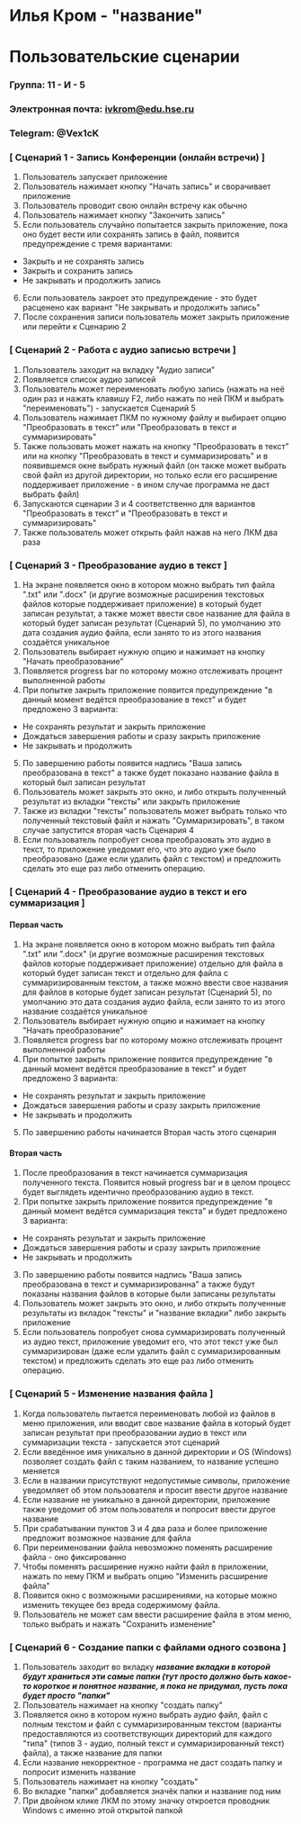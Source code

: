 # Илья Кром - "название"
# Пользовательские сценарии

### Группа: 11 - И - 5
### Электронная почта: ivkrom@edu.hse.ru
### Telegram: @Vex1cK


### [ Сценарий 1 - Запись Конференции (онлайн встречи) ]

1. Пользователь запускает приложение
2. Пользователь нажимает кнопку "Начать запись" и сворачивает приложение
3. Пользователь проводит свою онлайн встречу как обычно
4. Пользователь нажимает кнопку "Закончить запись"
5. Если пользователь случайно попытается закрыть приложение, пока оно будет вести или сохранять запись в файл, появится предупреждение с тремя вариантами:
 - Закрыть и не сохранять запись
 - Закрыть и сохранить запись
 - Не закрывать и продолжить запись
6. Если пользователь закроет это предупреждение - это будет расценено как вариант "Не закрывать и продолжить запись"
7. После сохранения записи пользователь может закрыть приложение или перейти к Сценарию 2

### [ Сценарий 2 - Работа с аудио записью встречи ]

1. Пользователь заходит на вкладку "Аудио записи"
2. Появляется список аудио записей
3. Пользователь может переименовать любую запись (нажать на неё один раз и нажать клавишу F2, либо нажать по ней ПКМ и выбрать "переименовать") - запускается Сценарий 5
4. Пользователь нажимает ПКМ по нужному файлу и выбирает опцию "Преобразовать в текст" или "Преобразовать в текст и суммаризировать"
5. Также пользовать может нажать на кнопку "Преобразовать в текст" или на кнопку "Преобразовать в текст и суммаризировать" и в появившемся окне выбрать нужный файл (он также может выбрать свой файл из другой директории, но только если его расширение поддерживает приложение - в ином случае программа не даст выбрать файл)
6. Запускаются сценарии 3 и 4 соответственно для вариантов "Преобразовать в текст" и "Преобразовать в текст и суммаризировать"
7. Также пользователь может открыть файл нажав на него ЛКМ два раза

### [ Сценарий 3 - Преобразование аудио в текст ]

1. На экране появляется окно в котором можно выбрать тип файла ".txt" или ".docx" (и другие возможные расширения текстовых файлов которые поддерживает приложение) в который будет записан результат, а также может ввести свое название для файла в который будет записан результат (Сценарий 5), по умолчанию это дата создания аудио файла, если занято то из этого названия создаётся уникальное
2. Пользователь выбирает нужную опцию и нажимает на кнопку "Начать преобразование"
3. Появляется progress bar по которому можно отслеживать процент выполненной работы
4. При попытке закрыть приложение появится предупреждение "в данный момент ведётся преобразование в текст" и будет предложено 3 варианта:
 - Не сохранять результат и закрыть приложение
 - Дождаться завершения работы и сразу закрыть приложение
 - Не закрывать и продолжить
5. По завершению работы появится надпись "Ваша запись преобразована в текст" а также будет показано название файла в который был записан результат
6. Пользователь может закрыть это окно, и либо открыть полученный результат из вкладки "тексты" или закрыть приложение
7. Также из вкладки "тексты" пользователь может выбрать только что полученный текстовый файл и нажать "Суммаризировать", в таком случае запустится вторая часть Сценария 4
8. Если пользователь попробует снова преобразовать это аудио в текст, то приложение уведомит его, что это аудио уже было преобразовано (даже если удалить файл с текстом) и предложить сделать это еще раз либо отменить операцию.

### [ Сценарий 4 - Преобразование аудио в текст и его суммаризация ]

#### Первая часть
1. На экране появляется окно в котором можно выбрать тип файла ".txt" или ".docx" (и другие возможные расширения текстовых файлов которые поддерживает приложение) отдельно для файла в который будет записан текст и отдельно для файла с суммаризированным текстом, а также можно ввести свое названия для файлов в которые будет записан результат (Сценарий 5), по умолчанию это дата создания аудио файла, если занято то из этого название создаётся уникальное
2. Пользователь выбирает нужную опцию и нажимает на кнопку "Начать преобразование"
3. Появляется progress bar по которому можно отслеживать процент выполненной работы
4. При попытке закрыть приложение появится предупреждение "в данный момент ведётся преобразование в текст" и будет предложено 3 варианта:
 - Не сохранять результат и закрыть приложение
 - Дождаться завершения работы и сразу закрыть приложение
 - Не закрывать и продолжить
5. По завершению работы начинается Вторая часть этого сценария
#### Вторая часть
1. После преобразования в текст начинается суммаризация полученного текста. Появится новый progress bar и в целом процесс будет выглядеть идентично преобразованию аудио в текст.
2. При попытке закрыть приложение появится предупреждение "в данный момент ведётся суммаризация текста" и будет предложено 3 варианта:
 - Не сохранять результат и закрыть приложение
 - Дождаться завершения работы и сразу закрыть приложение
 - Не закрывать и продолжить
3. По завершению работы появится надпись "Ваша запись преобразована в текст и суммаризированна" а также будут показаны названия файлов в которые были записаны результаты
4. Пользователь может закрыть это окно, и либо открыть полученные результаты из вкладок "тексты" и "название вкладки" либо закрыть приложение
5. Если пользователь попробует снова суммаризировать полученный из аудио текст, приложение уведомит его, что этот текст уже был суммаризирован (даже если удалить файл с суммаризированным текстом) и предложить сделать это еще раз либо отменить операцию.

### [ Сценарий 5 - Изменение названия файла ]

1. Когда пользователь пытается переименовать любой из файлов в меню приложения, или вводит свое название файла в который будет записан результат при преобразовании аудио в текст или суммаризации текста - запускается этот сценарий
2. Если введённое имя уникально в данной директории и OS (Windows) позволяет создать файл с таким названием, то название успешно меняется
3. Если в названии присутствуют недопустимые символы, приложение уведомляет об этом пользователя и просит ввести другое название
4. Если название не уникально в данной директории, приложение также уведомит об этом пользователя и попросит ввести другое название
5. При срабатывании пунктов 3 и 4 два раза и более приложение предложит возможное название для файла
6. При переименовании файла невозможно поменять расширение файла - оно фиксированно
7. Чтобы поменять расширение нужно найти файл в приложении, нажать по нему ПКМ и выбрать опцию "Изменить расширение файла"
8. Появится окно с возможными расширениями, на которые можно изменить текущее без вреда содержимому файла.
9. Пользователь не может сам ввести расширение файла в этом меню, только выбрать и нажать "Сохранить изменение"


### [ Сценарий 6 - Создание папки с файлами одного созвона ]

1. Пользователь заходит во вкладку _**название вкладки в которой будут храниться эти самые папки (тут просто должно быть какое-то короткое и понятное название, я пока не придумал, пусть пока будет просто "папки"**_
2. Пользователь нажимает на кнопку "создать папку"
3. Появляется окно в котором нужно выбрать аудио файл, файл с полным текстом и файл с суммаризированным текстом (варианты предоставляются из соответствующих директорий для каждого "типа" (типов 3 - аудио, полный текст и суммаризированный текст) файла), а также название для папки
4. Если название некорректное - программа не даст создать папку и попросит изменить название
5. Пользователь нажимает на кнопку "создать"
6. Во вкладке "папки" добавляется значёк папки и название под ним
7. При двойном клике ЛКМ по этому значку откроется проводник Windows с именно этой открытой папкой
